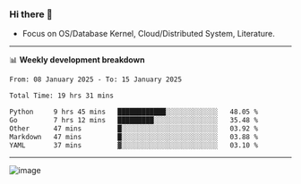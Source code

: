 ### Hi there 👋
<!-- * Daily Meditation via Leetcode/Competitive-Programming. -->
* Focus on OS/Database Kernel, Cloud/Distributed System, Literature.

-------

📊 **Weekly development breakdown**
<!--START_SECTION:waka-->

```txt
From: 08 January 2025 - To: 15 January 2025

Total Time: 19 hrs 31 mins

Python     9 hrs 45 mins   ████████████░░░░░░░░░░░░░   48.05 %
Go         7 hrs 12 mins   █████████░░░░░░░░░░░░░░░░   35.48 %
Other      47 mins         █░░░░░░░░░░░░░░░░░░░░░░░░   03.92 %
Markdown   47 mins         █░░░░░░░░░░░░░░░░░░░░░░░░   03.88 %
YAML       37 mins         ▓░░░░░░░░░░░░░░░░░░░░░░░░   03.10 %
```

<!--END_SECTION:waka-->

-------

<!-- [![Leetcode Stats](https://leetcard.jacoblin.cool/hzhang413?font=Fira+Mono)](https://leetcode.com/fxrc) -->
![image](./cyberpunk-ghost-in-the-shell.gif)
<!--![image](./gis-archive.png)-->
